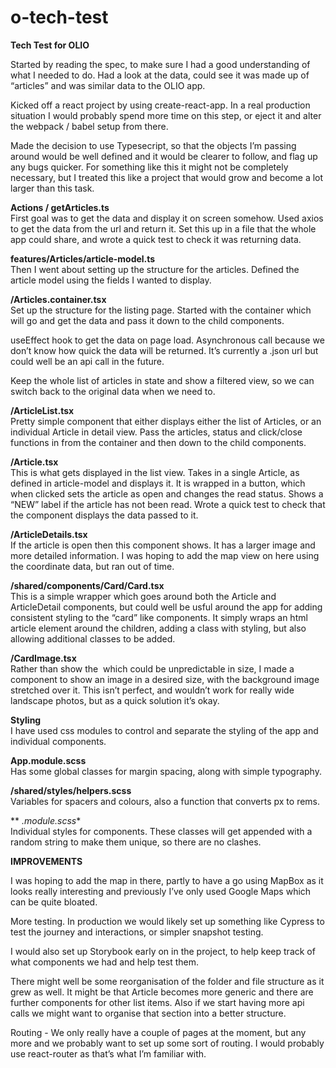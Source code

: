 # o-tech-test
**Tech Test for OLIO**  

Started by reading the spec, to make sure I had a good understanding of what I needed to do.
Had a look at the data, could see it was made up of “articles” and was similar data to the OLIO app.

Kicked off a react project by using create-react-app. In a real production situation I would probably spend more time on this step, or eject it and alter the webpack / babel setup from there.

Made the decision to use Typesecript, so that the objects I’m passing around would be well defined and it would be clearer to follow, and flag up any bugs quicker. For something like this it might not be completely necessary, but I treated this like a project that would grow and become a lot larger than this task.

**Actions / getArticles.ts**  
First goal was to get the data and display it on screen somehow. Used axios to get the data from the url and return it. Set this up in a file that the whole app could share, and wrote a quick test to check it was returning data.

**features/Articles/article-model.ts**  
Then I went about setting up the structure for the articles. Defined the article model using the fields I wanted to display.

**/Articles.container.tsx**  
Set up the structure for the listing page. Started with the container which will go and get the data and pass it down to the child components.

useEffect hook to get the data on page load. Asynchronous call because we don’t know how quick the data will be returned. It’s currently a .json url but could well be an api call in the future.

Keep the whole list of articles in state and show a filtered view, so we can switch back to the original data when we need to.

**/ArticleList.tsx**  
Pretty simple component that either displays either the list of Articles, or an individual Article in detail view. Pass the articles, status and click/close functions in from the container and then down to the child components.

**/Article.tsx**  
This is what gets displayed in the list view. Takes in a single Article, as defined in article-model and displays it. It is wrapped in a button, which when clicked sets the article as open and changes the read status. Shows a “NEW” label if the article has not been read.
Wrote a quick test to check that the component displays the data passed to it.

**/ArticleDetails.tsx**  
If the article is open then this component shows. It has a larger image and more detailed information. I was hoping to add the map view on here using the coordinate data, but ran out of time.

**/shared/components/Card/Card.tsx**  
This is a simple wrapper which goes around both the Article and ArticleDetail components, but could well be usful around the app for adding consistent styling to the “card” like components.
It simply wraps an html article element around the children, adding a class with styling, but also allowing additional classes to be added.

**/CardImage.tsx**  
Rather than show the <img> which could be unpredictable in size, I made a component to show an image in a desired size, with the background image stretched over it. This isn’t perfect, and wouldn’t work for really wide landscape photos, but as a quick solution it’s okay.

**Styling**  
I have used css modules to control and separate the styling of the app and individual components. 

**App.module.scss**  
Has some global classes for margin spacing, along with simple typography.

**/shared/styles/helpers.scss**  
Variables for spacers and colours, also a function that converts px to rems.

** *.module.scss**  
Individual styles for components. These classes will get appended with a random string to make them unique, so there are no clashes. 


**IMPROVEMENTS**  

I was hoping to add the map in there, partly to have a go using MapBox as it looks really interesting and previously I’ve only used Google Maps which can be quite bloated.

More testing. In production we would likely set up something like Cypress to test the journey and interactions, or simpler snapshot testing.

I would also set up Storybook early on in the project, to help keep track of what components we had and help test them.

There might well be some reorganisation of the folder and file structure as it grew as well. It might be that Article becomes more generic and there are further components for other list items. Also if we start having more api calls we might want to organise that section into a better structure.

Routing - We only really have a couple of pages at the moment, but any more and we probably want to set up some sort of routing. I would probably use react-router as that’s what I’m familiar with.




